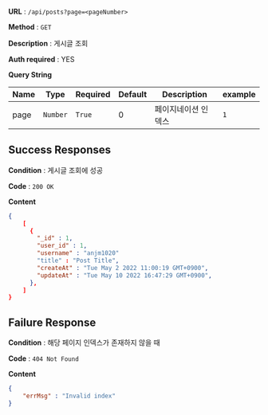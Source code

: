 **URL** : `/api/posts?page=<pageNumber>`

**Method** : `GET`

**Description** : 게시글 조회

**Auth required** : YES

**Query String**

|Name|Type|Required|Default|Description|example|
|----|----|--------|-------|--------|-------|
|page|`Number`|`True`|0|페이지네이션 인덱스|`1`|

## Success Responses

**Condition** : 게시글 조회에 성공

**Code** : `200 OK`

**Content**

```json
{
    [
      {
        "_id" : 1,
        "user_id" : 1,
        "username" : "anjm1020"
        "title" : "Post Title",
        "createAt" : "Tue May 2 2022 11:00:19 GMT+0900",
        "updateAt" : "Tue May 10 2022 16:47:29 GMT+0900",
      },
    ]
}
```

## Failure Response

**Condition** : 해당 페이지 인덱스가 존재하지 않을 때

**Code** : `404 Not Found`

**Content**
```json
{
    "errMsg" : "Invalid index"
}
```

